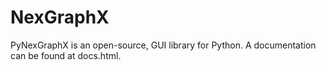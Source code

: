 # NexGraphX
PyNexGraphX is an open-source, GUI library for Python.
A documentation can be found at docs.html.
